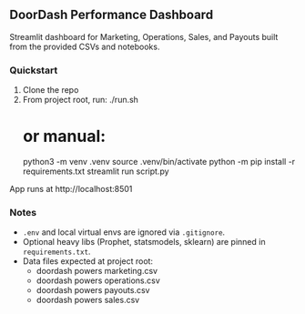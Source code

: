 ## DoorDash Performance Dashboard

Streamlit dashboard for Marketing, Operations, Sales, and Payouts built from the provided CSVs and notebooks.

### Quickstart
1) Clone the repo
2) From project root, run:
   ./run.sh
   # or manual:
   python3 -m venv .venv
   source .venv/bin/activate
   python -m pip install -r requirements.txt
   streamlit run script.py

App runs at http://localhost:8501

### Notes
- `.env` and local virtual envs are ignored via `.gitignore`.
- Optional heavy libs (Prophet, statsmodels, sklearn) are pinned in `requirements.txt`.
- Data files expected at project root:
  - doordash powers marketing.csv
  - doordash powers operations.csv
  - doordash powers payouts.csv
  - doordash powers sales.csv

